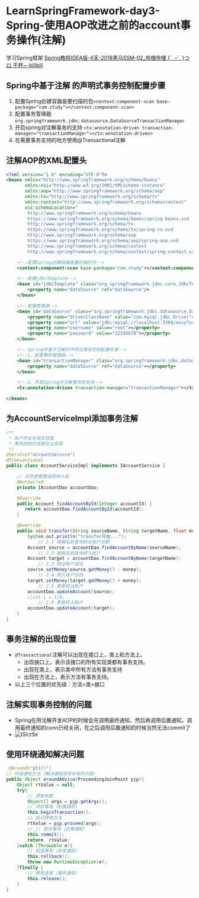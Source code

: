 # LearnSpringFramework-day3-Spring-使用AOP改进之前的account事务操作(注解)
  学习Spring框架
  [Spring教程IDEA版-4天-2018黑马SSM-02_哔哩哔哩 (゜-゜)つロ 干杯~-bilibili](https://www.bilibili.com/video/BV1Sb411s7vP?from=search&seid=6126662563921252654)

## Spring中基于注解 的声明式事务控制配置步骤
1. 配置Spring创建容器是要扫描的包`<context:component-scan base-package="com.study"></context:component-scan>`
2. 配置事务管理器 `org.springframework.jdbc.datasource.DataSourceTransactionManager`
3. 开启spring对注解事务的支持 `<tx:annotation-driven transaction-manager="transactionManager"></tx:annotation-driven>`
4. 在需要事务支持的地方使用@Transactional注解


## 注解AOP的XML配置头
```XML
<?xml version="1.0" encoding="UTF-8"?>
<beans xmlns="http://www.springframework.org/schema/beans"
       xmlns:xsi="http://www.w3.org/2001/XMLSchema-instance"
       xmlns:aop="http://www.springframework.org/schema/aop"
       xmlns:tx="http://www.springframework.org/schema/tx"
       xmlns:context="http://www.springframework.org/schema/context"
       xsi:schemaLocation="
        http://www.springframework.org/schema/beans
        https://www.springframework.org/schema/beans/spring-beans.xsd
        http://www.springframework.org/schema/tx
        https://www.springframework.org/schema/tx/spring-tx.xsd
        http://www.springframework.org/schema/aop
        https://www.springframework.org/schema/aop/spring-aop.xsd
        http://www.springframework.org/schema/context
        http://www.springframework.org/schema/context/spring-context.xsd">

    <!--配置Spring创建容器是要扫描的包-->
    <context:component-scan base-package="com.study"></context:component-scan>

    <!--配置jdbcTemplate-->
    <bean id="jdbcTemplate" class="org.springframework.jdbc.core.JdbcTemplate">
        <property name="dataSource" ref="dataSource"/>
    </bean>

    <!--配置数据源-->
    <bean id="dataSource" class="org.springframework.jdbc.datasource.DriverManagerDataSource">
        <property name="driverClassName" value="com.mysql.jdbc.Driver"></property>
        <property name="url" value="jdbc:mysql://localhost:3306/eesy?useUnicode=true&amp;characterEncoding=utf-8"></property>
        <property name="username" value="root"></property>
        <property name="password" value="12345678"></property>
    </bean>

    <!--Spring中基于注解的声明式事务控制配置步骤-->
    <!--1、配置事务管理器-->
    <bean id="transactionManager" class="org.springframework.jdbc.datasource.DataSourceTransactionManager">
        <property name="dataSource" ref="dataSource"></property>
    </bean>

    <!--2、开启Spring对注解事务的支持-->
    <tx:annotation-driven transaction-manager="transactionManager"></tx:annotation-driven>

</beans>
```

## 为AccountServiceImpl添加事务注解
```java
/**
 * 账户的业务层实现类
 * 事务控制应该都在业务层
 */
@Service("accountService")
@Transactional
public class AccountServiceImpl implements IAccountService {

    // 业务层需要调用持久层
    @Autowired
    private IAccountDao accountDao;

    @Override
    public Account findAccountById(Integer accountId) {
       return accountDao.findAccountById(accountId);
    }

    @Override
    public void transfer(String sourceName, String targetName, float money) {
        System.out.println("transfer开始...");
            // 2.1 根据名称查询转出账户余额
        Account source = accountDao.findAccountByName(sourceName);
            // 2.2 根据名称查询转入账户
        Account target = accountDao.findAccountByName(targetName);
            // 2.3 转出账户减钱
        source.setMoney(source.getMoney() - money);
            // 2.4 转入账户加钱
        target.setMoney(target.getMoney() + money);
            // 2.5 更新转出账户
        accountDao.updateAccount(source);
        //int i = 1/0;
            // 2.6 更新转入账户
        accountDao.updateAccount(target);
    }
}
```

## 事务注解的出现位置
- `@Transactional`注解可以出现在接口上，类上和方法上。
  - 出现接口上，表示该接口的所有实现类都有事务支持。
  - 出现在类上，表示类中所有方法有事务支持
  - 出现在方法上，表示方法有事务支持。
- 以上三个位置的优先级：方法>类>接口

## 注解实现事务控制的问题
- Spring在用注解开发AOP的时候会先调用最终通知，然后再调用后置通知。调用最终通知的conn已经关闭，在之后调用后置通知的时候当然无法commit了
- ![ISirzSe](https://i.imgur.com/ISirzSe.png)

## 使用环绕通知解决问题
```java
 @Around("pt1()")
// 环绕通知方法（解决通知顺序异常的问题）
public Object aroundAdvice(ProceedingJoinPoint pjp){
    Object rtValue = null;
    try{
        // 获取参数
        Object[] args = pjp.getArgs();
        // 开启事务（前置通知）
        this.beginTransaction();
        // 执行转账方法
        rtValue = pjp.proceed(args);
        // // 提交事务（后置通知）
        this.commit();
        return  rtValue;
    }catch (Throwable e){
        // 回滚事务（异常通知）
        this.rollback();
        throw new RuntimeException(e);
    }finally {
        // 释放连接（最终通知）
        this.release();
    }
}
```

